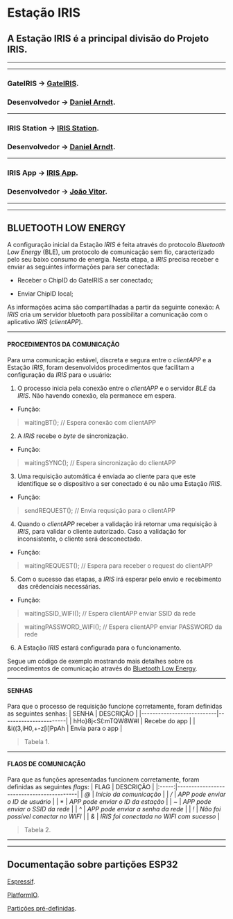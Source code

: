 # Estação IRIS
A Estação IRIS é a principal divisão do Projeto IRIS.
-------------------------------------------------------------------------------
-------------------------------------------------------------------------------
-------------------------------------------------------------------------------
### GateIRIS -> [GateIRIS](https://github.com/SI-ART/GateIRIS).
### Desenvolvedor -> [Daniel Arndt](https://github.com/Chimeric-arch).
-------------------------------------------------------------------------------
### IRIS Station  -> [IRIS Station](https://github.com/SI-ART/Station-IRIS).
### Desenvolvedor -> [Daniel Arndt](https://github.com/Chimeric-arch).
-------------------------------------------------------------------------------
### IRIS App -> [IRIS App](https://github.com/SI-ART/IRIS_APP).
### Desenvolvedor -> [João Vitor](https://github.com/jajao1).
-------------------------------------------------------------------------------
-------------------------------------------------------------------------------
## BLUETOOTH LOW ENERGY
A configuração inicial da Estação *IRIS* é feita através do protocolo *Bluetooth Low Energy* (BLE), um protocolo de comunicação sem fio, caracterizado pelo seu baixo consumo de energia. Nesta etapa, a *IRIS* precisa receber e enviar as seguintes informações para ser conectada: 

- Receber o ChipID do GateIRIS a ser conectado;

- Enviar ChipID local;

As informações acima são compartilhadas a partir da seguinte conexão: A *IRIS* cria um servidor bluetooth para possibilitar a comunicação com o aplicativo *IRIS* (*clientAPP*).

-------------------------------------------------------------------------------
#### PROCEDIMENTOS DA COMUNICAÇÃO
Para uma comunicação estável, discreta e segura entre o *clientAPP* e a Estação *IRIS*, foram desenvolvidos procedimentos que facilitam a configuração da *IRIS* para o usuário:

1. O processo inicia pela conexão entre o *clientAPP* e o servidor *BLE* da *IRIS*. Não havendo conexão, ela permanece em espera.
- Função:
> waitingBT();            // Espera conexão com clientAPP

2. A *IRIS* recebe o *byte* de sincronização.
- Função:
> waitingSYNC();          // Espera sincronização do clientAPP

3. Uma requisição automática é enviada ao cliente para que este identifique se o dispositivo a ser conectado é ou não uma Estação *IRIS*. 
- Função:
> sendREQUEST();          // Envia requsição para o clientAPP

4. Quando o *clientAPP* receber a validação irá retornar uma requisição à *IRIS*, para validar o cliente autorizado. Caso a validação for inconsistente, o cliente será desconectado.
- Função:
> waitingREQUEST();       // Espera para receber o request do clientAPP

5. Com o sucesso das etapas, a *IRIS* irá esperar pelo envio e recebimento das crêdenciais necessárias.
- Função:
>  waitingSSID_WIFI();     // Espera clientAPP enviar SSID da rede
  
>  waitingPASSWORD_WIFI(); // Espera clientAPP enviar PASSWORD da rede


6. A Estação *IRIS* estará configurada para o funcionamento.

Segue um código de exemplo mostrando mais detalhes sobre os procedimentos de comunicação através do [Bluetooth Low Energy](https://github.com/SI-ART/GateIRIS/blob/main/BLE_GateIRIS/BLE_GateIRIS.ino).

-------------------------------------------------------------------------------
#### SENHAS
Para que o processo de requisição funcione corretamente, foram definidas as seguintes senhas:
|          SENHA            |       DESCRIÇÃO       |
|---------------------------|-----------------------|
|   hHo}8j<S$(:$mTQW8W#l    |     Recebe do app     |
|   &i((3,iH0,+-z[i]PpAh    |    Envia para o app   |
> Tabela 1.
-------------------------------------------------------------------------------
#### FLAGS DE COMUNICAÇÃO
Para que as funções apresentadas funcionem corretamente, foram definidas as seguintes *flags*:
|  FLAG | DESCRIÇÃO                                |
|:-----:|------------------------------------------|
|  *@*  | *Início da comunicação*                  |
|  */*  | *APP pode enviar o ID de usuário*        |
|   *   | *APP pode enviar o ID da estação*        |
|  *~*  | *APP pode enviar o SSID da rede*         |
|  *^*  | *APP pode enviar a senha da rede*        |
|  *!*  | *Não foi possível conectar no WIFI*      |
|  *&*  | *IRIS foi conectada no WIFI com sucesso* |
> Tabela 2.
-------------------------------------------------------------------------------
-------------------------------------------------------------------------------
## Documentação sobre partições ESP32

[Espressif](https://docs.espressif.com/projects/esp-idf/en/latest/esp32/api-guides/partition-tables.html).

[PlatformIO](https://docs.platformio.org/en/latest/platforms/espressif32.html#partition-tables).

[Partições pré-definidas](https://github.com/espressif/arduino-esp32/tree/master/tools/partitions).
